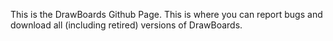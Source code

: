 This is the DrawBoards Github Page. This is where you can report bugs and download all (including retired) versions of DrawBoards.
